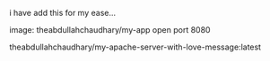 i have add this for my ease...


image: theabdullahchaudhary/my-app
open port 8080

theabdullahchaudhary/my-apache-server-with-love-message:latest
